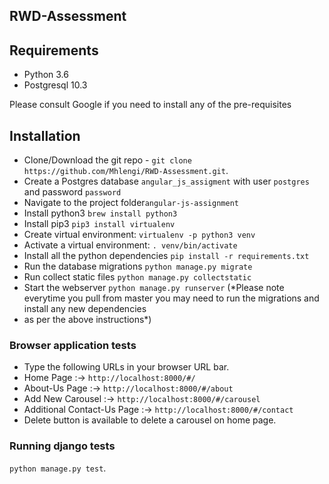 ## RWD-Assessment

## Requirements
- Python 3.6
- Postgresql 10.3

Please consult Google if you need to install any of the pre-requisites

## Installation
- Clone/Download the git repo - `git clone https://github.com/Mhlengi/RWD-Assessment.git`.
- Create a Postgres database `angular_js_assigment` with user `postgres` and password `password`
- Navigate to the project folder`angular-js-assignment`
- Install python3 `brew install python3`
- Install pip3 `pip3 install virtualenv`
- Create virtual environment: `virtualenv -p python3 venv`
- Activate a virtual environment: `. venv/bin/activate`
- Install all the python dependencies `pip install -r requirements.txt`
- Run the database migrations `python manage.py migrate`
- Run collect static files `python manage.py collectstatic`
- Start the webserver `python manage.py runserver`
(*Please note everytime you pull from master you may need to run the migrations and install any new dependencies
- as per the above instructions*)

### Browser application tests
- Type the following URLs in your browser URL bar.
- Home Page :-> `http://localhost:8000/#/`
- About-Us Page :-> `http://localhost:8000/#/about`
- Add New Carousel :-> `http://localhost:8000/#/carousel`
- Additional Contact-Us Page :-> `http://localhost:8000/#/contact`
- Delete button is available to delete a carousel on home page.

### Running django tests
`python manage.py test`.
